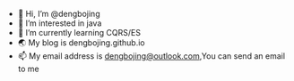 - 👋 Hi, I’m @dengbojing
- 👀 I’m interested in java
- 🌱 I’m currently learning CQRS/ES
- :earth_asia: My blog is dengbojing.github.io
- 📫 My email address is dengbojing@outlook.com,You can send an email to me 

<!---
dengbojing/dengbojing is a ✨ special ✨ repository because its `README.md` (this file) appears on your GitHub profile.
You can click the Preview link to take a look at your changes.
--->

